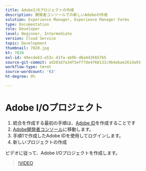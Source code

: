 ```yaml
---
title: AdobeI/Oプロジェクトの作成
description: 開発者コンソールでの新しいAdobeの作成
solution: Experience Manager, Experience Manager Forms
type: Documentation
role: Developer
level: Beginner, Intermediate
version: Cloud Service
topic: Development
thumbnail: 7820.jpg
kt: 7820
exl-id: 49ecde63-e53c-41fa-ab9b-d6a4435657b5
source-git-commit: ad203d7a34f5eff7de4768131c9b4ebae261da93
workflow-type: tm+mt
source-wordcount: '63'
ht-degree: 0%

---
```


# Adobe I/Oプロジェクト

1. 統合を作成する最初の手順は、[Adobe ID](https://account.adobe.com/)を作成することです
1. [Adobe開発者コンソール](https://console.adobe.io/home)に移動します。
1. 手順1で作成したAdobe IDを使用してログインします。
1. 新しいプロジェクトの作成

ビデオに従って、Adobe I/Oプロジェクトを作成します。

>[!VIDEO](https://video.tv.adobe.com/v/333220/?quality=9&learn=on)
